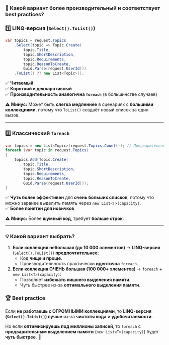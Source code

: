 ### **🚀 Какой вариант более производительный и соответствует best practices?**

### **1️⃣ LINQ-версия (`Select().ToList()`)**

```csharp
var topics = request.Topics
    .Select(topic => Topic.Create(
        topic.Title,
        topic.ShortDescription,
        topic.Requirements,
        topic.ReasonToCreate,
        Guid.Parse(request.UserId)))
    .ToList() ?? new List<Topic>();
```

✅ **Читаемый**  
✅ **Короткий и декларативный**  
✅ **Производительность аналогична `foreach`** (в большинстве случаев)

⚠️ **Минус:** Может быть **слегка медленнее** в сценариях с **большими коллекциями**, потому что `ToList()` создаёт новый список за один вызов.

---

### **2️⃣ Классический `foreach`**

```csharp
var topics = new List<Topic>(request.Topics.Count()); // Предварительное выделение памяти
foreach (var topic in request.Topics)
{
    topics.Add(Topic.Create(
        topic.Title,
        topic.ShortDescription,
        topic.Requirements,
        topic.ReasonToCreate,
        Guid.Parse(request.UserId)));
}
```

✅ **Чуть более эффективен** для **очень больших списков**, потому что можно заранее выделить память через `new List<T>(capacity)`.  
✅ **Более понятен для новичков**

⚠️ **Минус:** Более **шумный код**, требует **больше строк**.

---

### **💡 Какой вариант выбрать?**

1. **Если коллекция небольшая (до 10 000 элементов)** → **LINQ-версия** (`Select().ToList()`) **предпочтительнее**:
    - Код **чище и проще**.
    - Производительность практически **идентична** `foreach`.
2. **Если коллекция ОЧЕНЬ большая (100 000+ элементов)** → `foreach` + `new List<T>(capacity)`:
    - Позволяет **избежать лишнего выделения памяти**.
    - Чуть быстрее из-за **оптимального выделения памяти**.

### **🏆 Best practice**

Если **не работаешь с ОГРОМНЫМИ коллекциями**, то **LINQ-версия (`Select().ToList()`) лучше** из-за **чистоты кода** и **удобочитаемости**.

Но если **оптимизируешь под миллионы записей**, то `foreach` с **предварительным выделением памяти** (`new List<T>(capacity)`) будет **чуть быстрее**. 🚀